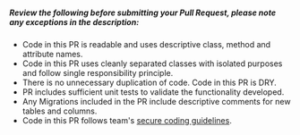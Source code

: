 ##### Review the following before submitting your Pull Request, please note any exceptions in the description:

* Code in this PR is readable and uses descriptive class, method and attribute names.
* Code in this PR uses cleanly separated classes with isolated purposes and follow single responsibility principle.
* There is no unnecessary duplication of code. Code in this PR is DRY.
* PR includes sufficient unit tests to validate the functionality developed.
* Any Migrations included in the PR include descriptive comments for new tables and columns.
* Code in this PR follows team's [secure coding guidelines](https://sbaone.atlassian.net/wiki/spaces/SBAON/pages/4915291/Secure+Coding).
